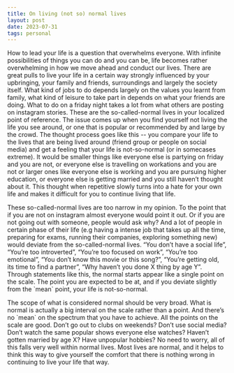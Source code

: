 ```yaml
---
title: On living (not so) normal lives
layout: post
date: 2023-07-31
tags: personal
---
```

<p class="body"><span>How to lead your life is a question that overwhelms everyone. With infinite possibilities of things you can do and you can be, life becomes rather overwhelming in how we move ahead and conduct our lives. There are great pulls to live your life in a certain way strongly influenced by your upbringing, your family and friends, surroundings and largely the society itself. What kind of jobs to do depends largely on the values you learnt from family, what kind of leisure to take part in depends on what your friends are doing. What to do on a friday night takes a lot from what others are posting on instagram stories. These are the so-called-normal lives in your localized point of reference. The issue comes up when you find yourself not living the life you see around, or one that is popular or recommended by and large by the crowd. The thought process goes like this -- you compare your life to the lives that are being lived around (friend group or people on social media) and get a feeling that your life is not-so-normal (or in somecases extreme). It would be smaller things like everyone else is partying on friday and you are not, or everyone else is travelling on workations and you are not or larger ones like everyone else is working and you are pursuing higher education, or everyone else is getting married and you still haven’t thought about it. This thought when repetitive slowly turns into a hate for your own life and makes it difficult for you to continue living that life.</span></p><p class="body"><span>These so-called-normal lives are too narrow in my opinion. To the point that if you are not on instagram almost everyone would point it out. Or if you are not going out with someone, people would ask why? And a lot of people in certain phase of their life (e.g having a intense job that takes up all the time, preparing for exams, running their companies, exploring something new) would deviate from the so-called-normal lives. “You don’t have a social life”, “You’re too introverted”, “You’re too focused on work”, “You’re too emotional”, “You don’t know this movie or this song?”, “You’re getting old, its time to find a partner”, “Why haven’t you done X thing by age Y”. Through statements like this, the normal starts appear like a single point on the scale. The point you are expected to be at, and if you deviate slightly from the `mean` point, your life is not-so-normal. </span></p><p class="body"><span>The scope of what is considered normal should be very broad. What is normal is actually a big interval on the scale rather than a point. And there’s no `mean` on the spectrum that you have to achieve. All the points on the scale are good. Don’t go out to clubs on weekends? Don’t use social media? Don’t watch the same popular shows everyone else watches? Haven’t gotten married by age X? Have unpopular hobbies? No need to worry, all of this falls very well within normal lives. Most lives are normal, and it helps to think this way to give yourself the comfort that there is nothing wrong in continuing to live your life that way.</span></p>